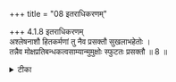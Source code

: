 +++
title = "08 इतराधिकरणम्"

+++
4.1.8 इतराधिकरणम्  
अश्लेषनाशौ हितकर्मणां तु नैव प्रसक्तौ सुखलाभहेतोः ।  
तन्नैव मोक्षप्रतिबन्धकत्वसाम्यान्मुमुक्षोः स्फुटतः प्रसक्तौ ॥ 8 ॥

<details><summary>टीका</summary>

4.1.8 इतराधिकरणम् The prima facie view is : the previous merits can not be said to be destroyed and the subsequent ones can not be said to be non - clinging the one who pursues meditation on Brahman as they would give rise to happiness. This view is wrong. It is because like sins merits too serve as impediment to the attainment of liberation.
</details>


